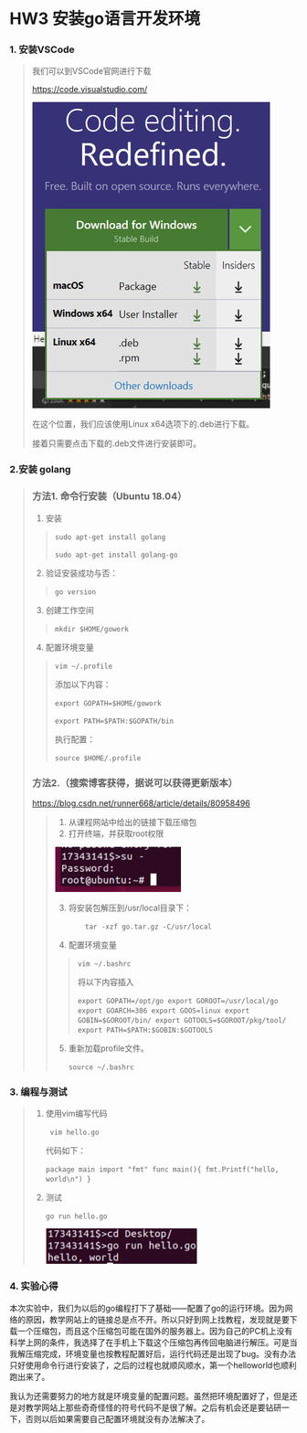 # HW3 安装go语言开发环境

### 1. 安装VSCode

> 我们可以到VSCode官网进行下载
>
>  https://code.visualstudio.com/ 
>
> ![1568027205435](https://github.com/yaody7/ServiceComputingOnCloud/blob/master/HW3/pics/1568027205435.png)
>
> 在这个位置，我们应该使用Linux x64选项下的.deb进行下载。
>
> 
>
> 接着只需要点击下载的.deb文件进行安装即可。



### 2.安装 golang

> ### 方法1. 命令行安装（Ubuntu 18.04）
>
> 1. 安装
>
> > `sudo apt-get install golang`
> >
> > `sudo apt-get install golang-go`
>
> 2. 验证安装成功与否：
>
> > `go version`
>
> 3. 创建工作空间
>
> > `mkdir $HOME/gowork`
>
> 4. 配置环境变量
>
> > `vim ~/.profile`
> >
> > 添加以下内容：
> >
> > `export GOPATH=$HOME/gowork`
> >
> > `export PATH=$PATH:$GOPATH/bin`
> >
> > 执行配置：
> >
> > `source $HOME/.profile`
>
> ### 方法2.（搜索博客获得，据说可以获得更新版本）
>
> https://blog.csdn.net/runner668/article/details/80958496
>
> > 1. 从课程网站中给出的链接下载压缩包
> > 2. 打开终端，并获取root权限
> >
> > ![1568030135182](https://github.com/yaody7/ServiceComputingOnCloud/blob/master/HW3/pics/1568030135182.png)
> >
> > 3. 将安装包解压到/usr/local目录下：
> >
> >    `	tar -xzf go.tar.gz -C/usr/local`
> >
> > 4. 配置环境变量
> >
> > >  `vim ~/.bashrc`
> > >
> > > 将以下内容插入
> > >
> > > `export GOPATH=/opt/go
> > > export GOROOT=/usr/local/go
> > > export GOARCH=386
> > > export GOOS=linux
> > > export GOBIN=$GOROOT/bin/
> > > export GOTOOLS=$GOROOT/pkg/tool/
> > > export PATH=$PATH:$GOBIN:$GOTOOLS`
> >
> > 5. 重新加载profile文件。
> >
> >    `source ~/.bashrc`



### 3. 编程与测试

> 1. 使用vim编写代码
>
>    ` vim hello.go`
>
>    代码如下：
>
>    `package main
>    import "fmt"
>    func main(){
>            fmt.Printf("hello, world\n")
>    }`
>
> 2. 测试
>
>    `go run hello.go`
>
>    ![1568030189031](https://github.com/yaody7/ServiceComputingOnCloud/blob/master/HW3/pics/1568030189031.png)





### 4. 实验心得

​	本次实验中，我们为以后的go编程打下了基础——配置了go的运行环境。因为网络的原因，教学网站上的链接总是点不开。所以只好到网上找教程，发现就是要下载一个压缩包，而且这个压缩包可能在国外的服务器上。因为自己的PC机上没有科学上网的条件，我选择了在手机上下载这个压缩包再传回电脑进行解压。可是当我解压缩完成，环境变量也按教程配置好后，运行代码还是出现了bug。没有办法只好使用命令行进行安装了，之后的过程也就顺风顺水，第一个helloworld也顺利跑出来了。

​	我认为还需要努力的地方就是环境变量的配置问题。虽然把环境配置好了，但是还是对教学网站上那些奇奇怪怪的符号代码不是很了解。之后有机会还是要钻研一下，否则以后如果需要自己配置环境就没有办法解决了。





> 

